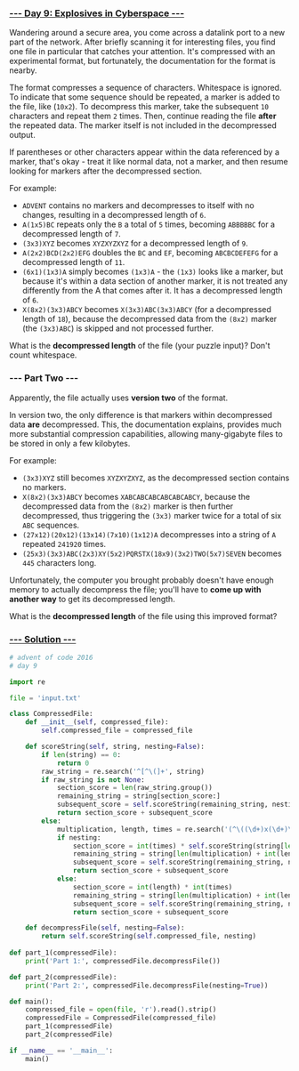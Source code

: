 ### [--- Day 9: Explosives in Cyberspace ---](https://adventofcode.com/2016/day/9)

Wandering around a secure area, you come across a datalink port to a new part of the network. After briefly scanning it for interesting files, you find one file in particular that catches your attention. It's compressed with an experimental format, but fortunately, the documentation for the format is nearby.

The format compresses a sequence of characters. Whitespace is ignored. To indicate that some sequence should be repeated, a marker is added to the file, like (`10x2`). To decompress this marker, take the subsequent `10` characters and repeat them `2` times. Then, continue reading the file **after** the repeated data. The marker itself is not included in the decompressed output.

If parentheses or other characters appear within the data referenced by a marker, that's okay - treat it like normal data, not a marker, and then resume looking for markers after the decompressed section.

For example:

 - `ADVENT` contains no markers and decompresses to itself with no changes, resulting in a decompressed length of `6`.
 - `A(1x5)BC` repeats only the `B` a total of `5` times, becoming `ABBBBBC` for a decompressed length of `7`.
 - `(3x3)XYZ` becomes `XYZXYZXYZ` for a decompressed length of `9`.
 - `A(2x2)BCD(2x2)EFG` doubles the `BC` and `EF`, becoming `ABCBCDEFEFG` for a decompressed length of `11`.
 - `(6x1)(1x3)A` simply becomes `(1x3)A` - the `(1x3)` looks like a marker, but because it's within a data section of another marker, it is not treated any differently from the A that comes after it. It has a decompressed length of `6`.
 - `X(8x2)(3x3)ABCY` becomes `X(3x3)ABC(3x3)ABCY` (for a decompressed length of `18`), because the decompressed data from the `(8x2)` marker (the `(3x3)ABC`) is skipped and not processed further.

What is the **decompressed length** of the file (your puzzle input)? Don't count whitespace.

### --- Part Two ---

Apparently, the file actually uses **version two** of the format.

In version two, the only difference is that markers within decompressed data **are** decompressed. This, the documentation explains, provides much more substantial compression capabilities, allowing many-gigabyte files to be stored in only a few kilobytes.

For example:

 - `(3x3)XYZ` still becomes `XYZXYZXYZ`, as the decompressed section contains no markers.
 - `X(8x2)(3x3)ABCY` becomes `XABCABCABCABCABCABCY`, because the decompressed data from the `(8x2)` marker is then further decompressed, thus triggering the `(3x3)` marker twice for a total of six `ABC` sequences.
 - `(27x12)(20x12)(13x14)(7x10)(1x12)A` decompresses into a string of `A` repeated `241920` times.
 - `(25x3)(3x3)ABC(2x3)XY(5x2)PQRSTX(18x9)(3x2)TWO(5x7)SEVEN` becomes `445` characters long.

Unfortunately, the computer you brought probably doesn't have enough memory to actually decompress the file; you'll have to **come up with another way** to get its decompressed length.

What is the **decompressed length** of the file using this improved format?

### [--- Solution ---](day-09.py)

```Python
# advent of code 2016
# day 9

import re

file = 'input.txt'

class CompressedFile:
    def __init__(self, compressed_file):
        self.compressed_file = compressed_file

    def scoreString(self, string, nesting=False):
        if len(string) == 0:
            return 0
        raw_string = re.search('^[^\(]+', string)
        if raw_string is not None:
            section_score = len(raw_string.group())
            remaining_string = string[section_score:]
            subsequent_score = self.scoreString(remaining_string, nesting)
            return section_score + subsequent_score
        else:            
            multiplication, length, times = re.search('(^\((\d+)x(\d+)\))', string).groups()
            if nesting:
                section_score = int(times) * self.scoreString(string[len(multiplication):len(multiplication) + int(length)], nesting)
                remaining_string = string[len(multiplication) + int(length):]
                subsequent_score = self.scoreString(remaining_string, nesting)
                return section_score + subsequent_score
            else:
                section_score = int(length) * int(times)
                remaining_string = string[len(multiplication) + int(length):]
                subsequent_score = self.scoreString(remaining_string, nesting)
                return section_score + subsequent_score

    def decompressFile(self, nesting=False):
        return self.scoreString(self.compressed_file, nesting)
        
def part_1(compressedFile):
    print('Part 1:', compressedFile.decompressFile())

def part_2(compressedFile):
    print('Part 2:', compressedFile.decompressFile(nesting=True))

def main():
    compressed_file = open(file, 'r').read().strip()
    compressedFile = CompressedFile(compressed_file)
    part_1(compressedFile)
    part_2(compressedFile)

if __name__ == '__main__':
    main()
```